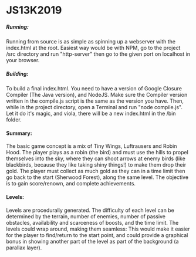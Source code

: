 # JS13K2019

##### Running:
Running from source is as simple as spinning up a webserver with the index.html at the root. Easiest way would be with NPM, go to the project /src directory and run "http-server" then go to the given port on localhost in your browser.

##### Building:
To build a final index.html. You need to have a version of Google Closure Compiler (The Java version), and NodeJS. Make sure the Compiler version written in the compile.js script is the same as the version you have. Then, while in the project directory, open a Terminal and run "node compile.js". Let it do it's magic, and viola, there will be a new index.html in the /bin folder.

#### Summary:
The basic game concept is a mix of Tiny Wings, Luftrausers and Robin Hood. The player plays as a robin (the bird) and must use the hills to propel themselves into the sky, where they can shoot arrows at enemy birds (like blackbirds, because they like taking shiny things!) to make them drop their gold. The player must collect as much gold as they can in a time limit then go back to the start (Sherwood Forest), along the same level. The objective is to gain score/renown, and complete achievements.

#### Levels:
Levels are procedurally generated. The difficulty of each level can be determined by the terrain, number of enemies, number of passive obstacles, availability and scarceness of boosts, and the time limit. The levels could wrap around, making them seamless: This would make it easier for the player to find/return to the start point, and could provide a graphical bonus in showing another part of the level as part of the background (a parallax layer).
